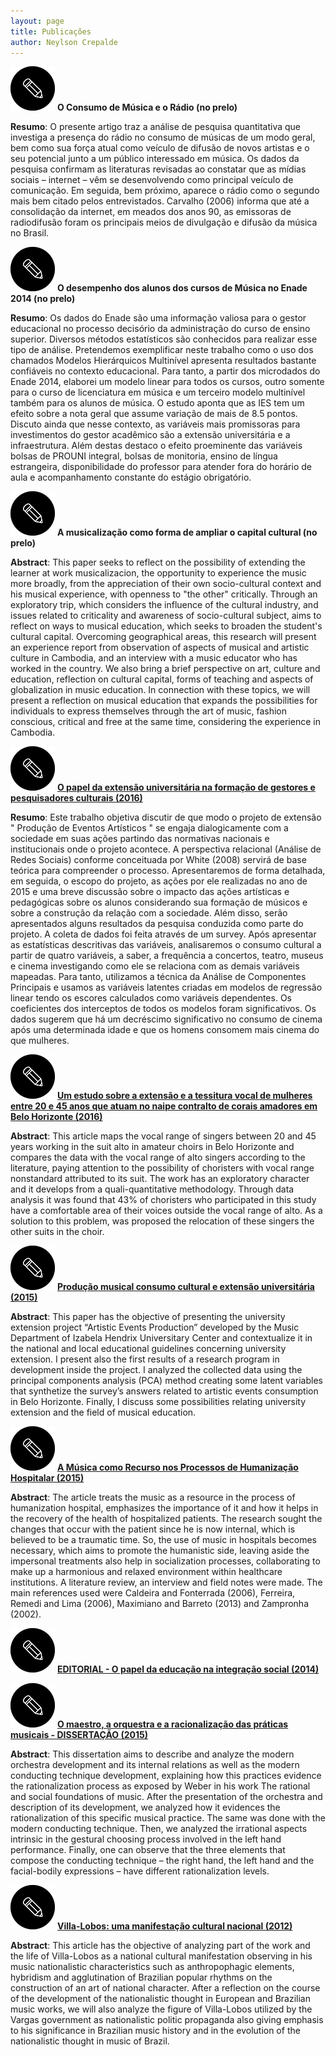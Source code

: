 ```yaml
---
layout: page
title: Publicações
author: Neylson Crepalde
---
```


![artigo](/img/lapis.png) **O Consumo de Música e o Rádio (no prelo)**

**Resumo**: O presente artigo traz a análise de pesquisa quantitativa que investiga a presença do rádio no consumo de músicas de um modo geral, bem como sua força atual como veículo de difusão de novos artistas e o seu potencial junto a um público interessado em música. Os dados da pesquisa confirmam as literaturas revisadas ao constatar que as mídias sociais – internet – vêm se desenvolvendo como principal veículo de comunicação. Em seguida, bem próximo, aparece o rádio como o segundo mais bem citado pelos entrevistados. Carvalho (2006) informa que até a consolidação da internet, em meados dos anos 90, as emissoras de radiodifusão foram os principais meios de divulgação e difusão da música no Brasil.

![artigo](/img/lapis.png) **O desempenho dos alunos dos cursos de Música no Enade 2014 (no prelo)**

**Resumo**: Os dados do Enade são uma informação valiosa para o gestor educacional no processo decisório da administração do curso de ensino superior. Diversos métodos estatísticos são conhecidos para realizar esse tipo de análise. Pretendemos exemplificar neste trabalho como o uso dos chamados Modelos Hierárquicos Multinível apresenta resultados bastante confiáveis no contexto educacional. Para tanto, a partir dos microdados do Enade 2014, elaborei um modelo linear para todos os cursos, outro somente para o curso de licenciatura em música e um terceiro modelo multinível também para os alunos de música. O estudo aponta que as IES tem um efeito sobre a nota geral que assume variação de mais de 8.5 pontos. Discuto ainda que nesse contexto, as variáveis mais promissoras para investimentos do gestor acadêmico são a extensão universitária e a infraestrutura. Além destas destaco o efeito proeminente das variáveis bolsas de PROUNI integral, bolsas de monitoria, ensino de língua estrangeira, disponibilidade do professor para atender fora do horário de aula e acompanhamento constante do estágio obrigatório.

![artigo](/img/lapis.png) **A musicalização como forma de ampliar o capital cultural (no prelo)**

**Abstract**: This paper seeks to reflect on the possibility of extending the learner at work musicalizacion, the opportunity to experience the music more broadly, from the appreciation of their own socio-cultural context and his musical experience, with openness to "the other" critically. Through an exploratory trip, which considers the influence of the cultural industry, and issues related to criticality and awareness of socio-cultural subject, aims to reflect on ways to musical education, which seeks to broaden the student's cultural capital. Overcoming geographical areas, this research will present an experience report from observation of aspects of musical and artistic culture in Cambodia, and an interview with a music educator who has worked in the country. We also bring a brief perspective on art, culture and education, reflection on cultural capital, forms of teaching and aspects of globalization in music education. In connection with these topics, we will present a reflection on musical education that expands the possibilities for individuals to express themselves through the art of music, fashion conscious, critical and free at the same time, considering the experience in Cambodia.

![artigo](/img/lapis.png) [**O papel da extensão universitária na formação de gestores e pesquisadores culturais (2016)**](http://bit.ly/1UKBEGd)

**Resumo**: Este trabalho objetiva discutir de que modo o projeto de extensão " Produção de Eventos Artísticos " se engaja dialogicamente com a sociedade em suas ações partindo das normativas nacionais e institucionais onde o projeto acontece. A perspectiva relacional (Análise de Redes Sociais) conforme conceituada por White (2008) servirá de base teórica para compreender o processo. Apresentaremos de forma detalhada, em seguida, o escopo do projeto, as ações por ele realizadas no ano de 2015 e uma breve discussão sobre o impacto das ações artísticas e pedagógicas sobre os alunos considerando sua formação de músicos e sobre a construção da relação com a sociedade. Além disso, serão apresentados alguns resultados da pesquisa conduzida como parte do projeto. A coleta de dados foi feita através de um survey. Após apresentar as estatísticas descritivas das variáveis, analisaremos o consumo cultural a partir de quatro variáveis, a saber, a frequência a concertos, teatro, museus e cinema investigando como ele se relaciona com as demais variáveis mapeadas. Para tanto, utilizamos a técnica da Análise de Componentes Principais e usamos as variáveis latentes criadas em modelos de regressão linear tendo os escores calculados como variáveis dependentes. Os coeficientes dos interceptos de todos os modelos foram significativos. Os dados sugerem que há um decréscimo significativo no consumo de cinema após uma determinada idade e que os homens consomem mais cinema do que mulheres.



 ![artigo](/img/lapis.png) [**Um estudo sobre a extensão e a tessitura vocal de mulheres entre 20 e 45 anos que atuam no naipe contralto de corais amadores em Belo Horizonte (2016)**](http://bit.ly/1qgQpFN)

**Abstract**: This article maps the vocal range of singers between 20 and 45 years working in the suit alto in amateur choirs in Belo Horizonte and compares the data with the vocal range of alto singers according to the literature, paying attention to the possibility of choristers with vocal range nonstandard attributed to its suit. The work has an exploratory character and it develops from a quali-quantitative methodology. Through data analysis it was found that 43% of choristers who participated in this study have a comfortable area of their voices outside the vocal range of alto. As a solution to this problem, was proposed the relocation of these singers the other suits in the choir.



 ![artigo](/img/lapis.png) [**Produção musical consumo cultural e extensão universitária (2015)**](https://www.academia.edu/19892778/Musical_production_cultural_consumption_and_university_extension)

**Abstract**: This paper has the objective of presenting the university extension project “Artistic Events Production” developed by the Music Department of Izabela Hendrix Universitary Center and contextualize it in the national and local educational guidelines concerning university extension. I present also the first results of a research program in development inside the project. I analyzed the collected data using the principal components analysis (PCA) method creating some latent variables that synthetize the survey’s answers related to artistic events consumption in Belo Horizonte. Finally, I discuss some possibilities relating university extension and the field of musical education.



 ![artigo](/img/lapis.png) [**A Música como Recurso nos Processos de Humanização Hospitalar (2015)**](https://www.academia.edu/13453135/A_M%C3%BAsica_Como_Recurso_nos_Processos_de_Humaniza%C3%A7%C3%A3o_Hospitalar)

**Abstract**: The article treats the music as a resource in the process of humanization hospital, emphasizes the importance of it and how it helps in the recovery of the health of hospitalized patients. The research sought the changes that occur with the patient since he is now internal, which is believed to be a traumatic time. So, the use of music in hospitals becomes necessary, which aims to promote the humanistic side, leaving aside the impersonal treatments also help in socialization processes, collaborating to make up a harmonious and relaxed environment within healthcare institutions. A literature review, an interview and field notes were made. The main references used were Caldeira and Fonterrada (2006), Ferreira, Remedi and Lima (2006), Maximiano and Barreto (2013) and Zampronha (2002).



 ![artigo](/img/lapis.png) [**EDITORIAL - O papel da educação na integração social (2014)**](https://www.academia.edu/11415761/EDITORIAL_-_O_papel_da_educa%C3%A7%C3%A3o_na_integra%C3%A7%C3%A3o_social)



 ![artigo](/img/lapis.png) [**O maestro, a orquestra e a racionalização das práticas musicais - DISSERTAÇÃO (2015)**](https://www.academia.edu/11012264/O_maestro_a_orquestra_e_a_racionaliza%C3%A7%C3%A3o_das_pr%C3%A1ticas_musicais)

**Abstract**: This dissertation aims to describe and analyze the modern orchestra development and its internal relations as well as the modern conducting technique development, explaining how this practices evidence the rationalization process as exposed by Weber in his work The rational and social foundations of music. After the presentation of the orchestra and description of its development, we analyzed how it evidences the rationalization of this specific musical practice. The same was done with the modern conducting technique. Then, we analyzed the irrational aspects intrinsic in the gestural choosing process involved in the left hand performance. Finally, one can observe that the three elements that compose the conducting technique – the right hand, the left hand and the facial-bodily expressions – have different rationalization levels.



 ![artigo](/img/lapis.png) [**Villa-Lobos: uma manifestação cultural nacional (2012)**](https://www.academia.edu/3525478/Villa-Lobos_uma_manifesta%C3%A7%C3%A3o_cultural_nacional)

**Abstract**: This article has the objective of analyzing part of the work and the life of Villa-Lobos as a national cultural manifestation observing in his music nationalistic characteristics such as anthropophagic elements, hybridism and agglutination of Brazilian popular rhythms on the construction of an art of national character. After a reflection on the course of the development of the nationalistic thought in European and Brazilian music works, we will also analyze the figure of Villa-Lobos utilized by the Vargas government as nationalistic politic propaganda also giving emphasis to his significance in Brazilian music history and in the evolution of the nationalistic thought in music of Brazil.

